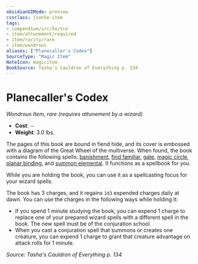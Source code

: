 ```yaml
---
obsidianUIMode: preview
cssclass: json5e-item
tags:
- compendium/src/5e/tce
- item/attunement/required
- item/rarity/rare
- item/wondrous
aliases: ["Planecaller's Codex"]
SourceType: "Magic Item"
NoteIcon: magicitem
BookSource: Tasha's Cauldron of Everything p. 134
---
```

# Planecaller's Codex
*Wondrous Item, rare (requires attunement by a wizard)*  

- **Cost**: ⏤
- **Weight**: 3.0 lbs.

The pages of this book are bound in fiend hide, and its cover is embossed with a diagram of the Great Wheel of the multiverse. When found, the book contains the following spells: [banishment](/3-Mechanics/CLI/spells/banishment.md), [find familiar](/3-Mechanics/CLI/spells/find-familiar.md), [gate](/3-Mechanics/CLI/spells/gate.md), [magic circle](/3-Mechanics/CLI/spells/magic-circle.md), [planar binding](/3-Mechanics/CLI/spells/planar-binding.md), and [summon elemental](/3-Mechanics/CLI/spells/summon-elemental-tce.md). It functions as a spellbook for you.

While you are holding the book, you can use it as a spellcasting focus for your wizard spells.

The book has 3 charges, and it regains `1d3` expended charges daily at dawn. You can use the charges in the following ways while holding it:

- If you spend 1 minute studying the book, you can expend 1 charge to replace one of your prepared wizard spells with a different spell in the book. The new spell must be of the conjuration school.  
- When you cast a conjuration spell that summons or creates one creature, you can expend 1 charge to grant that creature advantage on attack rolls for 1 minute.  

*Source: Tasha's Cauldron of Everything p. 134*